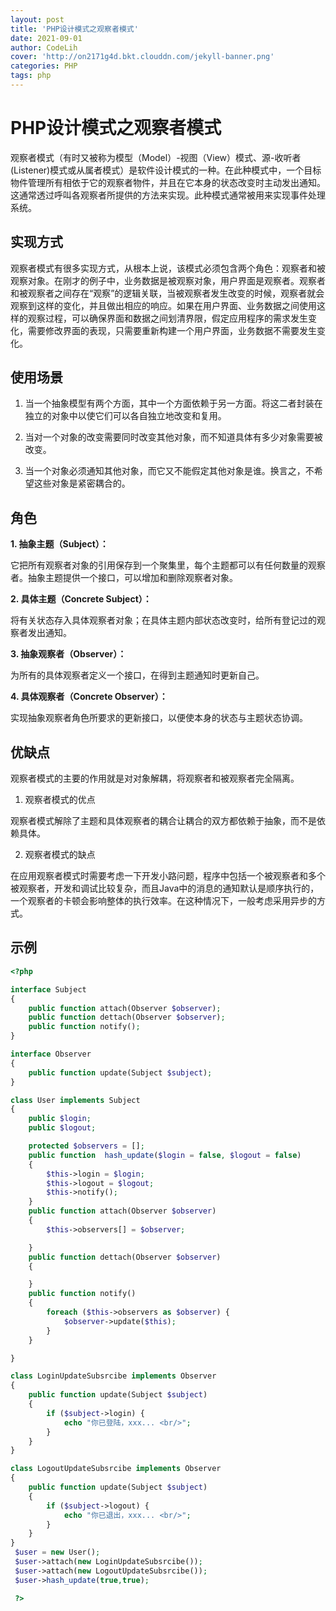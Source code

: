 ```yaml
---
layout: post
title: 'PHP设计模式之观察者模式'
date: 2021-09-01
author: CodeLih
cover: 'http://on2171g4d.bkt.clouddn.com/jekyll-banner.png'
categories: PHP
tags: php
---
```




# PHP设计模式之观察者模式

观察者模式（有时又被称为模型（Model）-视图（View）模式、源-收听者(Listener)模式或从属者模式）是软件设计模式的一种。在此种模式中，一个目标物件管理所有相依于它的观察者物件，并且在它本身的状态改变时主动发出通知。这通常透过呼叫各观察者所提供的方法来实现。此种模式通常被用来实现事件处理系统。

## 实现方式

观察者模式有很多实现方式，从根本上说，该模式必须包含两个角色：观察者和被观察对象。在刚才的例子中，业务数据是被观察对象，用户界面是观察者。观察者和被观察者之间存在“观察”的逻辑关联，当被观察者发生改变的时候，观察者就会观察到这样的变化，并且做出相应的响应。如果在用户界面、业务数据之间使用这样的观察过程，可以确保界面和数据之间划清界限，假定应用程序的需求发生变化，需要修改界面的表现，只需要重新构建一个用户界面，业务数据不需要发生变化。

## 使用场景

1. 当一个抽象模型有两个方面，其中一个方面依赖于另一方面。将这二者封装在独立的对象中以使它们可以各自独立地改变和复用。

2. 当对一个对象的改变需要同时改变其他对象，而不知道具体有多少对象需要被改变。

3. 当一个对象必须通知其他对象，而它又不能假定其他对象是谁。换言之，不希望这些对象是紧密耦合的。

## 角色

**1. 抽象主题（Subject）：**

它把所有观察者对象的引用保存到一个聚集里，每个主题都可以有任何数量的观察者。抽象主题提供一个接口，可以增加和删除观察者对象。

**2. 具体主题（Concrete Subject）：**

将有关状态存入具体观察者对象；在具体主题内部状态改变时，给所有登记过的观察者发出通知。

**3. 抽象观察者（Observer）：**

为所有的具体观察者定义一个接口，在得到主题通知时更新自己。

**4. 具体观察者（Concrete Observer）：**

实现抽象观察者角色所要求的更新接口，以便使本身的状态与主题状态协调。



## 优缺点

观察者模式的主要的作用就是对对象解耦，将观察者和被观察者完全隔离。

1. 观察者模式的优点

观察者模式解除了主题和具体观察者的耦合让耦合的双方都依赖于抽象，而不是依赖具体。

2. 观察者模式的缺点

在应用观察者模式时需要考虑一下开发小路问题，程序中包括一个被观察者和多个被观察者，开发和调试比较复杂，而且Java中的消息的通知默认是顺序执行的，一个观察者的卡顿会影响整体的执行效率。在这种情况下，一般考虑采用异步的方式。 

## 示例

```php
<?php 

interface Subject
{
	public function attach(Observer $observer);
	public function dettach(Observer $observer);
	public function notify();
}

interface Observer
{
	public function update(Subject $subject);
}

class User implements Subject
{
	public $login;
	public $logout;

	protected $observers = [];
	public function  hash_update($login = false, $logout = false)
	{
		$this->login = $login;
		$this->logout = $logout;
		$this->notify();
	}
	public function attach(Observer $observer)
	{
		$this->observers[] = $observer;

	}
	public function dettach(Observer $observer)
	{

	}
	public function notify()
	{
		foreach ($this->observers as $observer) {
			$observer->update($this);
		}
	}

}

class LoginUpdateSubsrcibe implements Observer
{
	public function update(Subject $subject)
	{
		if ($subject->login) {
			echo "你已登陆，xxx... <br/>";
		}
	}
}

class LogoutUpdateSubsrcibe implements Observer
{
	public function update(Subject $subject)
	{
		if ($subject->logout) {
			echo "你已退出，xxx... <br/>";
		}
	}
}
 $user = new User();
 $user->attach(new LoginUpdateSubsrcibe());
 $user->attach(new LogoutUpdateSubsrcibe());
 $user->hash_update(true,true);

 ?>
```


